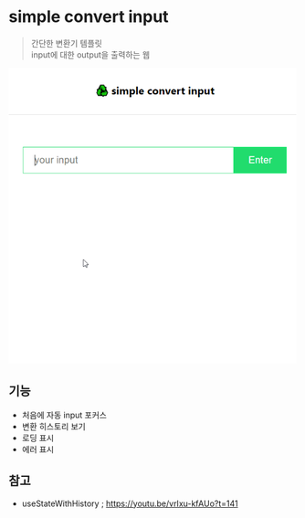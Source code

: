 # simple convert input

> 간단한 변환기 템플릿  
> input에 대한 output을 출력하는 웹

![demo](/readmeRes/demo.gif)

## 기능

- 처음에 자동 input 포커스
- 변환 히스토리 보기
- 로딩 표시
- 에러 표시

## 참고

- useStateWithHistory ; https://youtu.be/vrIxu-kfAUo?t=141
